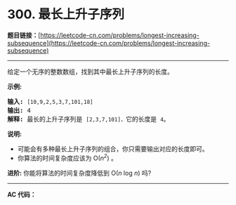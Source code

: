 # 300. 最长上升子序列

**题目链接：**[https://leetcode-cn.com/problems/longest-increasing-subsequence](https://leetcode-cn.com/problems/longest-increasing-subsequence)

---

<div class="content__1Y2H">
 <div class="notranslate">
  <p>给定一个无序的整数数组，找到其中最长上升子序列的长度。</p> 
  <p><strong>示例:</strong></p> 
  <pre class="language-text"><strong>输入:</strong> <code>[10,9,2,5,3,7,101,18]
</code><strong>输出: </strong>4 
<strong>解释: </strong>最长的上升子序列是&nbsp;<code>[2,3,7,101]，</code>它的长度是 <code>4</code>。</pre> 
  <p><strong>说明:</strong></p> 
  <ul> 
   <li>可能会有多种最长上升子序列的组合，你只需要输出对应的长度即可。</li> 
   <li>你算法的时间复杂度应该为&nbsp;O(<em>n<sup>2</sup></em>) 。</li> 
  </ul> 
  <p><strong>进阶:</strong> 你能将算法的时间复杂度降低到&nbsp;O(<em>n</em> log <em>n</em>) 吗?</p> 
 </div>
</div>

---

**AC 代码：**

```java

```